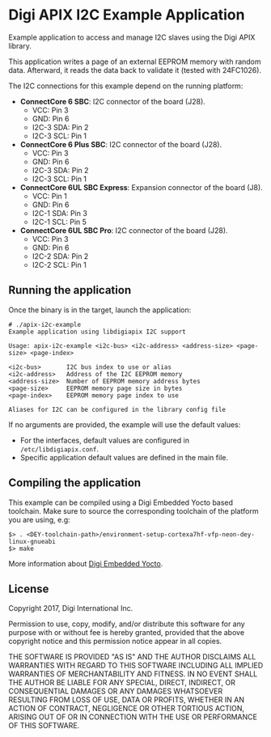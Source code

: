Digi APIX I2C Example Application
=================================

Example application to access and manage I2C slaves using the Digi APIX library.

This application writes a page of an external EEPROM memory with random data.
Afterward, it reads the data back to validate it (tested with 24FC1026).

The I2C connections for this example depend on the running platform:
 - **ConnectCore 6 SBC**: I2C connector of the board (J28).
    - VCC: Pin 3
    - GND: Pin 6
    - I2C-3 SDA: Pin 2
    - I2C-3 SCL: Pin 1
 - **ConnectCore 6 Plus SBC**: I2C connector of the board (J28).
    - VCC: Pin 3
    - GND: Pin 6
    - I2C-3 SDA: Pin 2
    - I2C-3 SCL: Pin 1
 - **ConnectCore 6UL SBC Express**: Expansion connector of the board (J8).
    - VCC: Pin 1
    - GND: Pin 6
    - I2C-1 SDA: Pin 3
    - I2C-1 SCL: Pin 5
 - **ConnectCore 6UL SBC Pro**: I2C connector of the board (J28).
    - VCC: Pin 3
    - GND: Pin 6
    - I2C-2 SDA: Pin 2
    - I2C-2 SCL: Pin 1

Running the application
-----------------------
Once the binary is in the target, launch the application:

```
# ./apix-i2c-example
Example application using libdigiapix I2C support

Usage: apix-i2c-example <i2c-bus> <i2c-address> <address-size> <page-size> <page-index>

<i2c-bus>       I2C bus index to use or alias
<i2c-address>   Address of the I2C EEPROM memory
<address-size>  Number of EEPROM memory address bytes
<page-size>     EEPROM memory page size in bytes
<page-index>    EEPROM memory page index to use

Aliases for I2C can be configured in the library config file
```
If no arguments are provided, the example will use the default values:
 - For the interfaces, default values are configured in `/etc/libdigiapix.conf`.
 - Specific application default values are defined in the main file.

Compiling the application
-------------------------
This example can be compiled using a Digi Embedded Yocto based toolchain. Make
sure to source the corresponding toolchain of the platform you are using, e.g:

```
$> . <DEY-toolchain-path>/environment-setup-cortexa7hf-vfp-neon-dey-linux-gnueabi
$> make
```

More information about [Digi Embedded Yocto](https://github.com/digi-embedded/meta-digi).

License
-------
Copyright 2017, Digi International Inc.

Permission to use, copy, modify, and/or distribute this software for any purpose
with or without fee is hereby granted, provided that the above copyright notice
and this permission notice appear in all copies.

THE SOFTWARE IS PROVIDED "AS IS" AND THE AUTHOR DISCLAIMS ALL WARRANTIES WITH
REGARD TO THIS SOFTWARE INCLUDING ALL IMPLIED WARRANTIES OF MERCHANTABILITY AND
FITNESS. IN NO EVENT SHALL THE AUTHOR BE LIABLE FOR ANY SPECIAL, DIRECT,
INDIRECT, OR CONSEQUENTIAL DAMAGES OR ANY DAMAGES WHATSOEVER RESULTING FROM LOSS
OF USE, DATA OR PROFITS, WHETHER IN AN ACTION OF CONTRACT, NEGLIGENCE OR OTHER
TORTIOUS ACTION, ARISING OUT OF OR IN CONNECTION WITH THE USE OR PERFORMANCE OF
THIS SOFTWARE.
